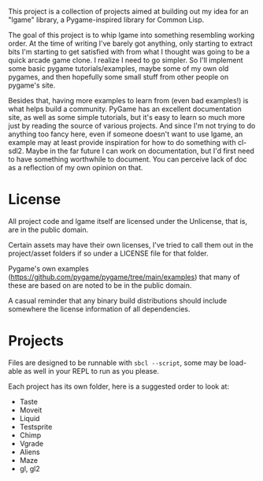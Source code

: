 This project is a collection of projects aimed at building out my idea for an
"lgame" library, a Pygame-inspired library for Common Lisp.

The goal of this project is to whip lgame into something resembling working
order. At the time of writing I've barely got anything, only starting to extract
bits I'm starting to get satisfied with from what I thought was going to be a
quick arcade game clone. I realize I need to go simpler. So I'll implement some
basic pygame tutorials/examples, maybe some of my own old pygames, and then
hopefully some small stuff from other people on pygame's site.

Besides that, having more examples to learn from (even bad examples!) is what
helps build a community. PyGame has an excellent documentation site, as well as
some simple tutorials, but it's easy to learn so much more just by reading the
source of various projects. And since I'm not trying to do anything too fancy
here, even if someone doesn't want to use lgame, an example may at least provide
inspiration for how to do something with cl-sdl2. Maybe in the far future I can
work on documentation, but I'd first need to have something worthwhile to
document. You can perceive lack of doc as a reflection of my own opinion on that.

# License

All project code and lgame itself are licensed under the Unlicense, that is, are in
the public domain.

Certain assets may have their own licenses, I've tried to call them out in the
project/asset folders if so under a LICENSE file for that folder.

Pygame's own examples (https://github.com/pygame/pygame/tree/main/examples) that
many of these are based on are noted to be in the public domain.

A casual reminder that any binary build distributions should include somewhere
the license information of all dependencies.

# Projects

Files are designed to be runnable with `sbcl --script`, some may be load-able as
well in your REPL to run as you please.

Each project has its own folder, here is a suggested order to look at:

* Taste
* Moveit
* Liquid
* Testsprite
* Chimp
* Vgrade
* Aliens
* Maze
* gl, gl2

